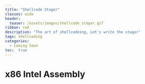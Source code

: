 ```yaml
---
title: "Shellcode Stager"
classes: wide
header:
  teaser: /assets/images/shellcode_stager.gif
ribbon: red
description: "The art of shellcodeing, Let's write the stager"
tags: shellcoding
categories:
  - Coming Soon
toc:  true
---
```

# x86 Intel Assembly
